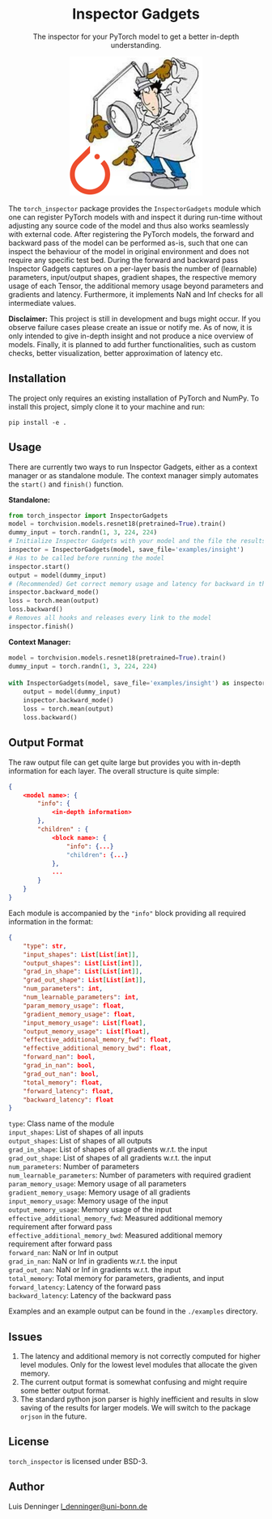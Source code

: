 <div align="center">
<h1>Inspector Gadgets</h1>
<p>The inspector for your PyTorch model to get a better in-depth understanding.</p>
<img src="resources/title.png" alt="Title picture">
</div>

The `torch_inspector` package provides the `InspectorGadgets` module which one can register PyTorch models with and inspect it during run-time without adjusting any source code of the model and thus also works seamlessly with external code. After registering the PyTorch models, the forward and backward pass of the model can be performed as-is, such that one can inspect the behaviour of the model in original environment and does not require any specific test bed. During the forward and backward pass Inspector Gadgets captures on a per-layer basis the number of (learnable) parameters, input/output shapes, gradient shapes, the respective memory usage of each Tensor, the additional memory usage beyond parameters and gradients and latency. Furthermore, it implements NaN and Inf checks for all intermediate values.

**Disclaimer:** This project is still in development and bugs might occur. If you observe failure cases please create an issue or notify me. As of now, it is only intended to give in-depth insight and not produce a nice overview of models. Finally, it is planned to add further functionalities, such as custom checks, better visualization, better approximation of latency etc.

## Installation
The project only requires an existing installation of PyTorch and NumPy. To install this project, simply clone it to your machine and run:
```shell
pip install -e .
```
## Usage
There are currently two ways to run Inspector Gadgets, either as a context manager or as standalone module.
The context manager simply automates the `start()` and `finish()` function.

**Standalone:**
```python
from torch_inspector import InspectorGadgets
model = torchvision.models.resnet18(pretrained=True).train()
dummy_input = torch.randn(1, 3, 224, 224)
# Initialize Inspector Gadgets with your model and the file the results should be saved to
inspector = InspectorGadgets(model, save_file='examples/insight')
# Has to be called before running the model
inspector.start()
output = model(dummy_input)
# (Recommended) Get correct memory usage and latency for backward in the last layer
inspector.backward_mode()
loss = torch.mean(output)
loss.backward()
# Removes all hooks and releases every link to the model
inspector.finish()
```
**Context Manager:**
```python
model = torchvision.models.resnet18(pretrained=True).train()
dummy_input = torch.randn(1, 3, 224, 224)

with InspectorGadgets(model, save_file='examples/insight') as inspector:
    output = model(dummy_input)
    inspector.backward_mode()
    loss = torch.mean(output)
    loss.backward()
```
## Output Format
The raw output file can get quite large but provides you with in-depth information for each layer. The overall structure is quite simple:
```json
{
    <model name>: {
        "info": {
            <in-depth information>
        },
        "children" : {
            <block name>: {
                "info": {...}
                "children": {...}
            },
            ...
        }
    }
}
```
Each module is accompanied by the `"info"` block providing all required information in the format:
```json
{
    "type": str,
    "input_shapes": List[List[int]],
    "output_shapes": List[List[int]],
    "grad_in_shape": List[List[int]],
    "grad_out_shape": List[List[int]],
    "num_parameters": int,
    "num_learnable_parameters": int,
    "param_memory_usage": float,
    "gradient_memory_usage": float,
    "input_memory_usage": List[float],
    "output_memory_usage": List[float],
    "effective_additional_memory_fwd": float,
    "effective_additional_memory_bwd": float,
    "forward_nan": bool,
    "grad_in_nan": bool,
    "grad_out_nan": bool,
    "total_memory": float,
    "forward_latency": float,
    "backward_latency": float
}
```
`type`: Class name of the module <br/>
`input_shapes`: List of shapes of all inputs <br/>
`output_shapes`: List of shapes of all outputs <br/>
`grad_in_shape`: List of shapes of all gradients w.r.t. the input <br/>
`grad_out_shape`: List of shapes of all gradients w.r.t. the input <br/>
`num_parameters`: Number of parameters <br/>
`num_learnable_parameters`: Number of parameters with required gradient <br/>
`param_memory_usage`: Memory usage of all parameters <br/>
`gradient_memory_usage`: Memory usage of all gradients <br/>
`input_memory_usage`: Memory usage of the input <br/>
`output_memory_usage`: Memory usage of the input <br/>
`effective_additional_memory_fwd`: Measured additional memory requirement after forward pass <br/>
`effective_additional_memory_bwd`: Measured additional memory requirement after forward pass <br/>
`forward_nan`: NaN or Inf in output <br/>
`grad_in_nan`: NaN or Inf in gradients w.r.t. the input <br/>
`grad_out_nan`: NaN or Inf in gradients w.r.t. the input <br/>
`total_memory`: Total memory for parameters, gradients, and input <br/>
`forward_latency`: Latency of the forward pass <br/>
`backward_latency`: Latency of the backward pass <br/>

Examples and an example output can be found in the `./examples` directory.

## Issues
1. The latency and additional memory is not correctly computed for higher level modules. Only for the lowest level modules that allocate the given memory.
2. The current output format is somewhat confusing and might require some better output format.
3. The standard python json parser is highly inefficient and results in slow saving of the results for larger models. We will switch to the package `orjson` in the future.
## License
`torch_inspector` is licensed under BSD-3.
## Author
Luis Denninger <l_denninger@uni-bonn.de>